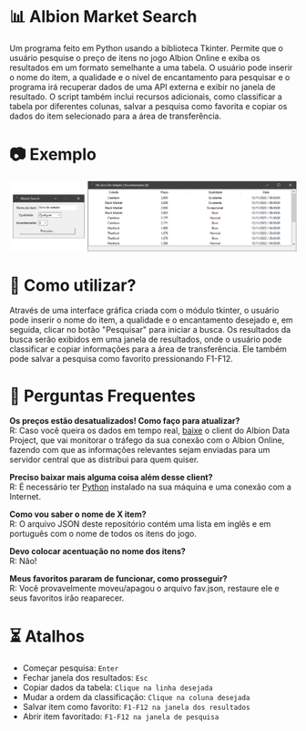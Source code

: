 # __📊 Albion Market Search__
Um programa feito em Python usando a biblioteca Tkinter. Permite que o usuário pesquise o preço de itens no jogo Albion Online e exiba os resultados em um formato semelhante a uma tabela. O usuário pode inserir o nome do item, a qualidade e o nível de encantamento para pesquisar e o programa irá recuperar dados de uma API externa e exibir no janela de resultado. O script também inclui recursos adicionais, como classificar a tabela por diferentes colunas, salvar a pesquisa como favorita e copiar os dados do item selecionado para a área de transferência.


# __📷 Exemplo__
![](/img_exemplo.png?raw=true "Exemplo")


# __🤔 Como utilizar?__
Através de uma interface gráfica criada com o módulo tkinter, o usuário pode inserir o nome do item, a qualidade e o encantamento desejado e, em seguida, clicar no botão "Pesquisar" para iniciar a busca. Os resultados da busca serão exibidos em uma janela de resultados, onde o usuário pode classificar e copiar informações para a área de transferência. Ele também pode salvar a pesquisa como favorito pressionando F1-F12. <br>

# __📌 Perguntas Frequentes__
__Os preços estão desatualizados! Como faço para atualizar?__<br>
      R: Caso você queira os dados em tempo real, [baixe](https://github.com/BroderickHyman/albiondata-client/releases) o client do Albion Data Project, que vai monitorar o tráfego da sua conexão com o Albion Online, fazendo com que as informações relevantes sejam enviadas para um servidor central que as distribui para quem quiser.

__Preciso baixar mais alguma coisa além desse client?__<br>
      R: É necessário ter [Python](https://www.python.org/downloads/) instalado na sua máquina e uma conexão com a Internet.

__Como vou saber o nome de X item?__<br>
      R: O arquivo JSON deste repositório contém uma lista em inglês e em português com o nome de todos os itens do jogo.

__Devo colocar acentuação no nome dos itens?__<br>
      R: Não!

__Meus favoritos pararam de funcionar, como prosseguir?__<br>
      R: Você provavelmente moveu/apagou o arquivo fav.json, restaure ele e seus favoritos irão reaparecer.


# __⏳ Atalhos__
- Começar pesquisa: `Enter`
- Fechar janela dos resultados: `Esc`
- Copiar dados da tabela: `Clique na linha desejada`
- Mudar a ordem da classificação: `Clique na coluna desejada`
- Salvar item como favorito: `F1-F12 na janela dos resultados`
- Abrir item favoritado: `F1-F12 na janela de pesquisa`
